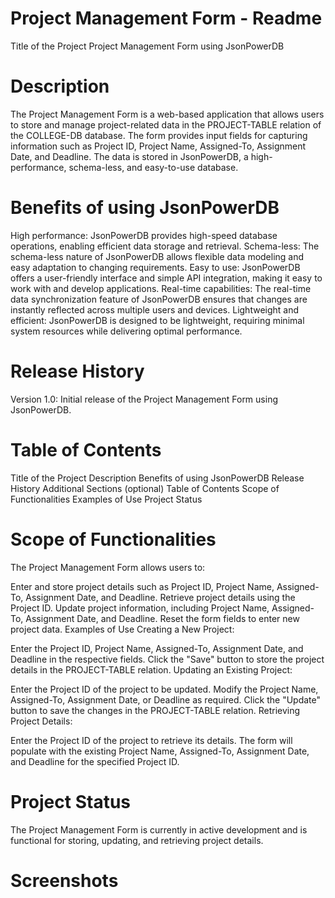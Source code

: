 
# Project Management Form - Readme

Title of the Project
Project Management Form using JsonPowerDB

# Description
The Project Management Form is a web-based application that allows users to store and manage project-related data in the PROJECT-TABLE relation of the COLLEGE-DB database. The form provides input fields for capturing information such as Project ID, Project Name, Assigned-To, Assignment Date, and Deadline. The data is stored in JsonPowerDB, a high-performance, schema-less, and easy-to-use database.

# Benefits of using JsonPowerDB
High performance: JsonPowerDB provides high-speed database operations, enabling efficient data storage and retrieval.
Schema-less: The schema-less nature of JsonPowerDB allows flexible data modeling and easy adaptation to changing requirements.
Easy to use: JsonPowerDB offers a user-friendly interface and simple API integration, making it easy to work with and develop applications.
Real-time capabilities: The real-time data synchronization feature of JsonPowerDB ensures that changes are instantly reflected across multiple users and devices.
Lightweight and efficient: JsonPowerDB is designed to be lightweight, requiring minimal system resources while delivering optimal performance.

# Release History
Version 1.0: Initial release of the Project Management Form using JsonPowerDB.

# Table of Contents
Title of the Project
Description
Benefits of using JsonPowerDB
Release History
Additional Sections (optional)
Table of Contents
Scope of Functionalities
Examples of Use
Project Status

# Scope of Functionalities
The Project Management Form allows users to:

Enter and store project details such as Project ID, Project Name, Assigned-To, Assignment Date, and Deadline.
Retrieve project details using the Project ID.
Update project information, including Project Name, Assigned-To, Assignment Date, and Deadline.
Reset the form fields to enter new project data.
Examples of Use
Creating a New Project:

Enter the Project ID, Project Name, Assigned-To, Assignment Date, and Deadline in the respective fields.
Click the "Save" button to store the project details in the PROJECT-TABLE relation.
Updating an Existing Project:

Enter the Project ID of the project to be updated.
Modify the Project Name, Assigned-To, Assignment Date, or Deadline as required.
Click the "Update" button to save the changes in the PROJECT-TABLE relation.
Retrieving Project Details:

Enter the Project ID of the project to retrieve its details.
The form will populate with the existing Project Name, Assigned-To, Assignment Date, and Deadline for the specified Project ID.

# Project Status

The Project Management Form is currently in active development and is functional for storing, updating, and retrieving project details.

# Screenshots


